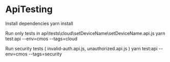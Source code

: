# ApiTesting
Install dependencies
	yarn install

Run only tests in api\tests\cloud\setDeviceName\setDeviceName.api.js
	yarn test:api --env=cmos --tags=cloud

Run security tests ( invalid-auth.api.js, unauthorized.api.js )
	yarn test:api --env=cmos --tags=security
